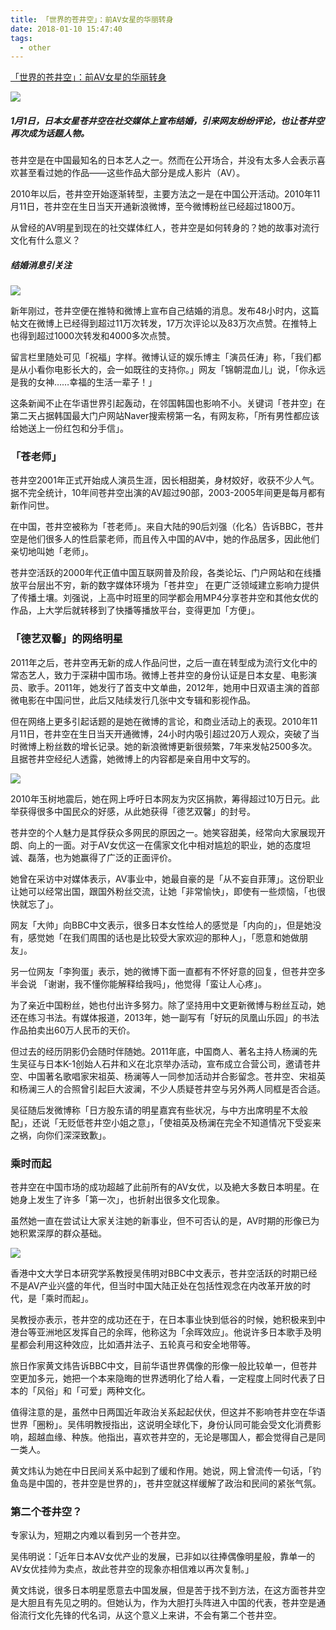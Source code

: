 ```yaml
---
title: 「世界的苍井空」：前AV女星的华丽转身
date: 2018-01-10 15:47:40
tags:
  - other
---
```


[「世界的苍井空」：前AV女星的华丽转身](http://www.bbc.com/zhongwen/trad/chinese-news-42569700)

![](https://ichef-1.bbci.co.uk/news/660/cpsprodpb/131BF/production/_99517287_gettyimages-493676522.jpg)

##### 1月1日，日本女星苍井空在社交媒体上宣布结婚，引来网友纷纷评论，也让苍井空再次成为话题人物。

苍井空是在中国最知名的日本艺人之一。然而在公开场合，并没有太多人会表示喜欢甚至看过她的作品——这些作品大部分是成人影片（AV）。

2010年以后，苍井空开始逐渐转型，主要方法之一是在中国公开活动。2010年11月11日，苍井空在生日当天开通新浪微博，至今微博粉丝已经超过1800万。

从曾经的AV明星到现在的社交媒体红人，苍井空是如何转身的？她的故事对流行文化有什么意义？

##### 结婚消息引关注
![](https://ichef.bbci.co.uk/news/624/cpsprodpb/10280/production/_99467166_aoisolacapture.jpg)

新年刚过，苍井空便在推特和微博上宣布自己结婚的消息。发布48小时内，这篇帖文在微博上已经得到超过11万次转发，17万次评论以及83万次点赞。在推特上也得到超过1000次转发和4000多次点赞。

留言栏里随处可见「祝福」字样。微博认证的娱乐博主「演员任涛」称，「我们都是从小看你电影长大的，会一如既往的支持你。」网友「锦朝混血儿」说，「你永远是我的女神……幸福的生活一辈子！」

这条新闻不止在华语世界引起轰动，在邻国韩国也影响不小。关键词「苍井空」在第二天占据韩国最大门户网站Naver搜索榜第一名，有网友称，「所有男性都应该给她送上一份红包和分手信」。
<!-- more -->
### 「苍老师」

苍井空2001年正式开始成人演员生涯，因长相甜美，身材姣好，收获不少人气。据不完全统计，10年间苍井空出演的AV超过90部，2003-2005年间更是每月都有新作问世。

在中国，苍井空被称为「苍老师」。来自大陆的90后刘强（化名）告诉BBC，苍井空是他们很多人的性启蒙老师，而且传入中国的AV中，她的作品居多，因此他们亲切地叫她「老师」。

苍井空活跃的2000年代正值中国互联网普及阶段，各类论坛、门户网站和在线播放平台层出不穷，新的数字媒体环境为「苍井空」 在更广泛领域建立影响力提供了传播土壤。刘强说，上高中时班里的同学都会用MP4分享苍井空和其他女优的作品，上大学后就转移到了快播等播放平台，变得更加「方便」。

### 「德艺双馨」的网络明星

2011年之后，苍井空再无新的成人作品问世，之后一直在转型成为流行文化中的常态艺人，致力于深耕中国市场。微博上苍井空的身份认证是日本女星、电影演员、歌手。2011年，她发行了首支中文单曲，2012年，她用中日双语主演的首部微电影在中国问世，此后又陆续发行几张中文专辑和影视作品。

但在网络上更多引起话题的是她在微博的言论，和商业活动上的表现。2010年11月11日，苍井空在生日当天开通微博，24小时内吸引超过20万人观众，突破了当时微博上粉丝数的增长记录。她的新浪微博更新很频繁，7年来发帖2500多次。且据苍井空经纪人透露，她微博上的内容都是亲自用中文写的。

![](https://ichef.bbci.co.uk/news/624/cpsprodpb/163C4/production/_99467019_gettyimages-169232876.jpg)

2010年玉树地震后，她在网上呼吁日本网友为灾区捐款，筹得超过10万日元。此举获得很多中国民众的好感，从此她获得「德艺双馨」的封号。

苍井空的个人魅力是其俘获众多网民的原因之一。她笑容甜美，经常向大家展现开朗、向上的一面。对于AV女优这一在儒家文化中相对尴尬的职业，她的态度坦诚、磊落，也为她赢得了广泛的正面评价。

她曾在采访中对媒体表示，AV事业中，她最自豪的是「从不妄自菲薄」。这份职业让她可以经常出国，跟国外粉丝交流，让她「非常愉快」，即使有一些烦恼，「也很快就忘了」。

网友「大帅」向BBC中文表示，很多日本女性给人的感觉是「内向的」，但是她没有，感觉她「在我们周围的话也是比较受大家欢迎的那种人」，「愿意和她做朋友」。

另一位网友「李狗蛋」表示，她的微博下面一直都有不怀好意的回复，但苍井空多半会说 「谢谢，我不懂你能解释给我吗」，他觉得「蛮让人心疼」。

为了亲近中国粉丝，她也付出许多努力。除了坚持用中文更新微博与粉丝互动，她还在练习书法。有媒体报道，2013年，她一副写有「好玩的凤凰山乐园」的书法作品拍卖出60万人民币的天价。

但过去的经历阴影仍会随时伴随她。2011年底，中国商人、著名主持人杨澜的先生吴征与日本K-1创始人石井和义在北京举办活动，宣布成立合营公司，邀请苍井空、中国著名歌唱家宋祖英、杨澜等人一同参加活动并合影留念。苍井空、宋祖英和杨澜三人的合照曾引起巨大波澜，不少人质疑苍井空与另外两人同框是否合适。

吴征随后发微博称「日方股东请的明星嘉宾有些状况，与中方出席明星不太般配」，还说「无贬低苍井空小姐之意」，「使祖英及杨澜在完全不知道情况下受妄来之祸，向你们深深致歉」。

### 乘时而起
苍井空在中国市场的成功超越了此前所有的AV女优，以及絶大多数日本明星。在她身上发生了许多「第一次」，也折射出很多文化现象。

虽然她一直在尝试让大家关注她的新事业，但不可否认的是，AV时期的形像已为她积累深厚的群众基础。

![](https://ichef.bbci.co.uk/news/624/cpsprodpb/1C08/production/_99467170_9_98805220_1.jpg)

香港中文大学日本研究学系教授吴伟明对BBC中文表示，苍井空活跃的时期已经不是AV产业兴盛的年代，但当时中国大陆正处在包括性观念在内改革开放的时代，是「乘时而起」。

吴教授亦表示，苍井空的成功还在于，在日本事业快到低谷的时候，她积极来到中港台等亚洲地区发挥自己的余晖，他称这为「余晖效应」。他说许多日本歌手及明星都会利用这种效应，比如酒井法子、五轮真弓和安全地带等。

旅日作家黄文炜告诉BBC中文，目前华语世界偶像的形像一般比较单一，但苍井空更加多元，她把一个本来隐晦的世界透明化了给人看，一定程度上同时代表了日本的「风俗」和「可爱」两种文化。

值得注意的是，虽然中日两国近年政治关系起起伏伏，但这并不影响苍井空在华语世界「圈粉」。吴伟明教授指出，这说明全球化下，身份认同可能会受文化消费影响，超越血缘、种族。他指出，喜欢苍井空的，无论是哪国人，都会觉得自己是同一类人。

黄文炜认为她在中日民间关系中起到了缓和作用。她说，网上曾流传一句话，「钓鱼岛是中国的，苍井空是世界的」，苍井空就这样缓解了政治和民间的紧张气氛。

### 第二个苍井空？

专家认为，短期之内难以看到另一个苍井空。

吴伟明说：「近年日本AV女优产业的发展，已非如以往捧偶像明星般，靠单一的AV女优挂帅为卖点，故此苍井空的现象亦相信难以再次复制。」

黄文炜说，很多日本明星愿意去中国发展，但是苦于找不到方法，在这方面苍井空是大胆且有先见之明的。但她认为，作为大胆打头阵进入中国的代表，苍井空是通俗流行文化先锋的代名词，从这个意义上来讲，不会有第二个苍井空。
